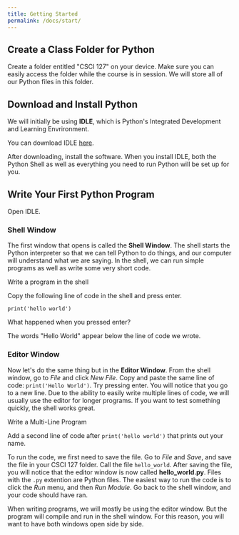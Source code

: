 ```yaml
---
title: Getting Started
permalink: /docs/start/
---
```


## Create a Class Folder for Python
Create a folder entitled "CSCI 127" on your device. Make sure you can easily access the folder while the course is in session. We will store all of our Python files in this folder.

## Download and Install Python
We will initially be using **IDLE**, which is Python's Integrated Development and Learning Envrironment. 

You can download IDLE [here](https://www.python.org/downloads/).

After downloading, install the software. When you install IDLE, both the Python Shell as well as everything you need to run Python will be set up for you. 

## Write Your First Python Program
Open IDLE. 

### Shell Window
The first window that opens is called the **Shell Window**. The shell starts the Python interpreter so that we can tell Python to do things, and our computer will understand what we are saying. In the shell, we can run simple programs as well as write some very short code. 

<span class="task-header">Write a program in the shell</span>

<span class="task">Copy the following line of code in the shell and press enter.</span>

`print('hello world')`

<span class="think">What happened when you pressed enter?</span>

<span class="solution">The words "Hello World" appear below the line of code we wrote.</span>

### Editor Window
Now let's do the same thing but in the **Editor Window**. From the shell window, go to *File* and click *New File*. Copy and paste the same line of code: `print('Hello World')`. Try pressing enter. You will notice that you go to a new line. Due to the ability to easily write multiple lines of code, we will usually use the editor for longer programs. If you want to test something quickly, the shell works great.

<span class="task-header">Write a Multi-Line Program</span>

<span class="task">Add a second line of code after `print('hello world')` that prints out your name.</span>

To run the code, we first need to save the file. Go to *File* and *Save*, and save the file in your CSCI 127 folder. Call the file `hello_world`. After saving the file, you will notice that the editor window is now called **hello_world.py**. Files with the `.py` extention are Python files. The easiest way to run the code is to click the *Run* menu, and then *Run Module*. Go back to the shell window, and your code should have ran.

<span class="important">When writing programs, we will mostly be using the editor window. But the program will compile and run in the shell window. For this reason, you will want to have both windows open side by side.</span>